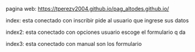 
pagina web: https://tperezv2004.github.io/pag_altodes.github.io/

index: esta conectado con inscribir
    pide al usuario que ingrese sus datos

index2: esta conectado con opciones
    usuario escoge el formulario q da

index3: esta conectado con manual
    son los formulario